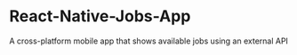 # React-Native-Jobs-App
A cross-platform mobile app that shows available jobs using an external API
